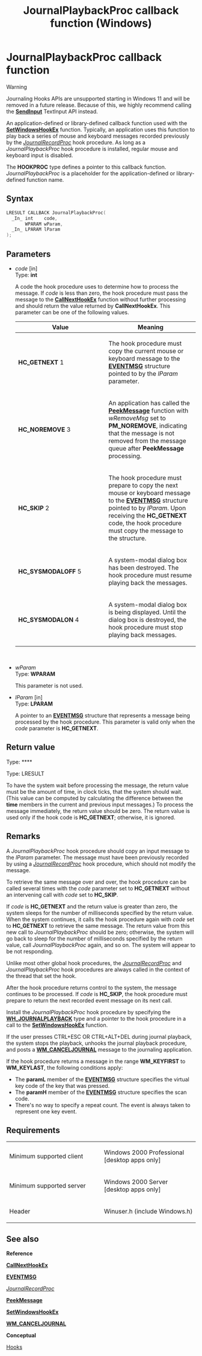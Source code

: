 ﻿---
title: JournalPlaybackProc callback function (Windows)
TOCTitle: JournalPlaybackProc callback function
ms:assetid: VS|winui|~\winui\windowsuserinterface\windowing\hooks\hookreference\hookfunctions\journalplaybackproc.htm
ms:mtpsurl: https://msdn.microsoft.com/en-us/library/ms644982(v=VS.85)
ms:contentKeyID: 5641712
ms.date: 03/30/2018
mtps_version: v=VS.85
f1_keywords:
- JournalPlaybackProc
- HC_GETNEXT
- HC_SKIP
- HC_SYSMODALON
- HC_NOREMOVE
- HC_SYSMODALOFF
- winuser/JournalPlaybackProc
dev_langs:
- C++
- C
api_location:
- Winuser.h
api_name:
- JournalPlaybackProc
api_type:
- UserDefined
product:
- Windows
topic_type:
- apiref
- kbSyntax
product_family_name: VS
ROBOTS: INDEX,FOLLOW
---

# JournalPlaybackProc callback function

> [!WARNING]  
> Journaling Hooks APIs are unsupported starting in Windows 11 and will be removed in a future release. Because of this, we highly recommend calling the [**SendInput**](https://docs.microsoft.com/windows/win32/api/winuser/nf-winuser-sendinput) TextInput API instead.

An application-defined or library-defined callback function used with the [**SetWindowsHookEx**](https://msdn.microsoft.com/en-us/library/ms644990\(v=vs.85\)) function. Typically, an application uses this function to play back a series of mouse and keyboard messages recorded previously by the [*JournalRecordProc*](ms644983\(v=vs.85\).md) hook procedure. As long as a *JournalPlaybackProc* hook procedure is installed, regular mouse and keyboard input is disabled.

The **HOOKPROC** type defines a pointer to this callback function. *JournalPlaybackProc* is a placeholder for the application-defined or library-defined function name.

## Syntax

``` c++
LRESULT CALLBACK JournalPlaybackProc(
  _In_ int    code,
       WPARAM wParam,
  _In_ LPARAM lParam
);
```

## Parameters

  - *code* \[in\]  
    Type: **int**
    
    A code the hook procedure uses to determine how to process the message. If *code* is less than zero, the hook procedure must pass the message to the [**CallNextHookEx**](https://msdn.microsoft.com/en-us/library/ms644974\(v=vs.85\)) function without further processing and should return the value returned by **CallNextHookEx**. This parameter can be one of the following values.
    
    <table>
    <colgroup>
    <col style="width: 50%" />
    <col style="width: 50%" />
    </colgroup>
    <thead>
    <tr class="header">
    <th>Value</th>
    <th>Meaning</th>
    </tr>
    </thead>
    <tbody>
    <tr class="odd">
    <td><span id="HC_GETNEXT"></span><span id="hc_getnext"></span>
    <strong>HC_GETNEXT</strong>
    1</td>
    <td><p>The hook procedure must copy the current mouse or keyboard message to the <a href="/windows/win32/api/winuser/ns-winuser-eventmsg"><strong>EVENTMSG</strong></a> structure pointed to by the <em>lParam</em> parameter.</p></td>
    </tr>
    <tr class="even">
    <td><span id="HC_NOREMOVE"></span><span id="hc_noremove"></span>
    <strong>HC_NOREMOVE</strong>
    3</td>
    <td><p>An application has called the <a href="/windows/win32/api/winuser/nf-winuser-peekmessagea"><strong>PeekMessage</strong></a> function with <em>wRemoveMsg</em> set to <strong>PM_NOREMOVE</strong>, indicating that the message is not removed from the message queue after <strong>PeekMessage</strong> processing.</p></td>
    </tr>
    <tr class="odd">
    <td><span id="HC_SKIP"></span><span id="hc_skip"></span>
    <strong>HC_SKIP</strong>
    2</td>
    <td><p>The hook procedure must prepare to copy the next mouse or keyboard message to the <a href="/windows/win32/api/winuser/ns-winuser-eventmsg"><strong>EVENTMSG</strong></a> structure pointed to by <em>lParam</em>. Upon receiving the <strong>HC_GETNEXT</strong> code, the hook procedure must copy the message to the structure.</p></td>
    </tr>
    <tr class="even">
    <td><span id="HC_SYSMODALOFF"></span><span id="hc_sysmodaloff"></span>
    <strong>HC_SYSMODALOFF</strong>
    5</td>
    <td><p>A system-modal dialog box has been destroyed. The hook procedure must resume playing back the messages.</p></td>
    </tr>
    <tr class="odd">
    <td><span id="HC_SYSMODALON"></span><span id="hc_sysmodalon"></span>
    <strong>HC_SYSMODALON</strong>
    4</td>
    <td><p>A system-modal dialog box is being displayed. Until the dialog box is destroyed, the hook procedure must stop playing back messages.</p></td>
    </tr>
    </tbody>
    </table>
    
     

  - *wParam*  
    Type: **WPARAM**
    
    This parameter is not used.

  - *lParam* \[in\]  
    Type: **LPARAM**
    
    A pointer to an [**EVENTMSG**](https://msdn.microsoft.com/en-us/library/ms644966\(v=vs.85\)) structure that represents a message being processed by the hook procedure. This parameter is valid only when the *code* parameter is **HC\_GETNEXT**.

## Return value

Type: ****

Type: LRESULT

To have the system wait before processing the message, the return value must be the amount of time, in clock ticks, that the system should wait. (This value can be computed by calculating the difference between the **time** members in the current and previous input messages.) To process the message immediately, the return value should be zero. The return value is used only if the hook code is **HC\_GETNEXT**; otherwise, it is ignored.

## Remarks

A *JournalPlaybackProc* hook procedure should copy an input message to the *lParam* parameter. The message must have been previously recorded by using a [*JournalRecordProc*](ms644983\(v=vs.85\).md) hook procedure, which should not modify the message.

To retrieve the same message over and over, the hook procedure can be called several times with the *code* parameter set to **HC\_GETNEXT** without an intervening call with *code* set to **HC\_SKIP**.

If *code* is **HC\_GETNEXT** and the return value is greater than zero, the system sleeps for the number of milliseconds specified by the return value. When the system continues, it calls the hook procedure again with *code* set to **HC\_GETNEXT** to retrieve the same message. The return value from this new call to *JournalPlaybackProc* should be zero; otherwise, the system will go back to sleep for the number of milliseconds specified by the return value, call *JournalPlaybackProc* again, and so on. The system will appear to be not responding.

Unlike most other global hook procedures, the [*JournalRecordProc*](ms644983\(v=vs.85\).md) and *JournalPlaybackProc* hook procedures are always called in the context of the thread that set the hook.

After the hook procedure returns control to the system, the message continues to be processed. If *code* is **HC\_SKIP**, the hook procedure must prepare to return the next recorded event message on its next call.

Install the *JournalPlaybackProc* hook procedure by specifying the [**WH\_JOURNALPLAYBACK**](https://msdn.microsoft.com/en-us/library/ms644959\(v=vs.85\)) type and a pointer to the hook procedure in a call to the [**SetWindowsHookEx**](https://msdn.microsoft.com/en-us/library/ms644990\(v=vs.85\)) function.

If the user presses CTRL+ESC OR CTRL+ALT+DEL during journal playback, the system stops the playback, unhooks the journal playback procedure, and posts a [**WM\_CANCELJOURNAL**](https://msdn.microsoft.com/en-us/library/ms644971\(v=vs.85\)) message to the journaling application.

If the hook procedure returns a message in the range **WM\_KEYFIRST** to **WM\_KEYLAST**, the following conditions apply:

  - The **paramL** member of the [**EVENTMSG**](https://msdn.microsoft.com/en-us/library/ms644966\(v=vs.85\)) structure specifies the virtual key code of the key that was pressed.
  - The **paramH** member of the [**EVENTMSG**](https://msdn.microsoft.com/en-us/library/ms644966\(v=vs.85\)) structure specifies the scan code.
  - There's no way to specify a repeat count. The event is always taken to represent one key event.

## Requirements

<table>
<colgroup>
<col style="width: 50%" />
<col style="width: 50%" />
</colgroup>
<tbody>
<tr class="odd">
<td><p>Minimum supported client</p></td>
<td><p>Windows 2000 Professional [desktop apps only]</p></td>
</tr>
<tr class="even">
<td><p>Minimum supported server</p></td>
<td><p>Windows 2000 Server [desktop apps only]</p></td>
</tr>
<tr class="odd">
<td><p>Header</p></td>
<td>Winuser.h (include Windows.h)</td>
</tr>
</tbody>
</table>


## See also

**Reference**

[**CallNextHookEx**](https://msdn.microsoft.com/en-us/library/ms644974\(v=vs.85\))

[**EVENTMSG**](https://msdn.microsoft.com/en-us/library/ms644966\(v=vs.85\))

[*JournalRecordProc*](ms644983\(v=vs.85\).md)

[**PeekMessage**](https://msdn.microsoft.com/en-us/library/ms644943\(v=vs.85\))

[**SetWindowsHookEx**](https://msdn.microsoft.com/en-us/library/ms644990\(v=vs.85\))

[**WM\_CANCELJOURNAL**](https://msdn.microsoft.com/en-us/library/ms644971\(v=vs.85\))

**Conceptual**

[Hooks](https://msdn.microsoft.com/en-us/library/ms632589\(v=vs.85\))